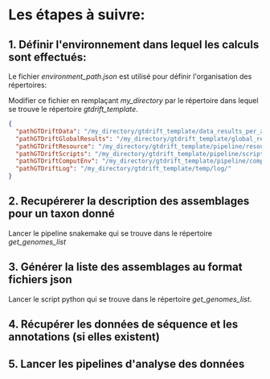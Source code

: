 
# Les étapes à suivre:

## 1. Définir l'environnement dans lequel les calculs sont effectués:

Le fichier _environment_path.json_ est utilisé pour définir l'organisation des répertoires:

Modifier ce fichier en remplaçant _my_directory_ par le répertoire dans lequel se trouve le répertoire _gtdrift_template_.

```json
{
  "pathGTDriftData": "/my_directory/gtdrift_template/data_results_per_assembly/",
  "pathGTDriftGlobalResults": "/my_directory/gtdrift_template/global_results/",
  "pathGTDriftResource": "/my_directory/gtdrift_template/pipeline/resources/",
  "pathGTDriftScripts": "/my_directory/gtdrift_template/pipeline/scripts/",
  "pathGTDriftComputEnv": "/my_directory/gtdrift_template/pipeline/computing_environments/",
  "pathGTDriftLog": "/my_directory/gtdrift_template/temp/log/"
}
```


## 2. Recupérerer la description des assemblages pour un taxon donné

Lancer le pipeline snakemake qui se trouve dans le répertoire _get_genomes_list_
  
## 3. Générer la liste des assemblages au format  fichiers json 

Lancer le  script python qui se trouve dans le répertoire _get_genomes_list_.

## 4. Récupérer les données de séquence et les annotations (si elles existent)


## 5. Lancer les pipelines d'analyse  des données
